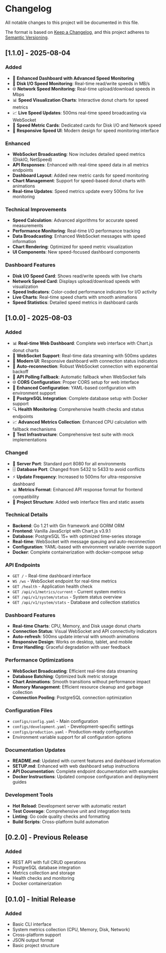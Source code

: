 # Changelog

All notable changes to this project will be documented in this file.

The format is based on [Keep a Changelog](https://keepachangelog.com/en/1.0.0/),
and this project adheres to [Semantic Versioning](https://semver.org/spec/v2.0.0.html).

## [1.1.0] - 2025-08-04

### Added
- 🚀 **Enhanced Dashboard with Advanced Speed Monitoring**
- 💾 **Disk I/O Speed Monitoring**: Real-time read/write speeds in MB/s
- 🌐 **Network Speed Monitoring**: Real-time upload/download speeds in Mbps
- 📊 **Speed Visualization Charts**: Interactive donut charts for speed metrics
- 📈 **Live Speed Updates**: 500ms real-time speed broadcasting via WebSocket
- 🎯 **Speed Metric Cards**: Dedicated cards for Disk I/O and Network speed
- 📱 **Responsive Speed UI**: Modern design for speed monitoring interface

### Enhanced
- **WebSocket Broadcasting**: Now includes detailed speed metrics (DiskIO, NetSpeed)
- **API Responses**: Enhanced with real-time speed data in all metrics endpoints
- **Dashboard Layout**: Added new metric cards for speed monitoring
- **Chart Management**: Support for speed-based donut charts with animations
- **Real-time Updates**: Speed metrics update every 500ms for live monitoring

### Technical Improvements
- **Speed Calculation**: Advanced algorithms for accurate speed measurements
- **Performance Monitoring**: Real-time I/O performance tracking
- **Data Broadcasting**: Enhanced WebSocket messages with speed information
- **Chart Rendering**: Optimized for speed metric visualization
- **UI Components**: New speed-focused dashboard components

### Dashboard Features
- **Disk I/O Speed Card**: Shows read/write speeds with live charts
- **Network Speed Card**: Displays upload/download speeds with visualization
- **Speed Indicators**: Color-coded performance indicators for I/O activity
- **Live Charts**: Real-time speed charts with smooth animations
- **Speed Statistics**: Detailed speed metrics in dashboard cards

## [1.0.0] - 2025-08-03

### Added
- 📊 **Real-time Web Dashboard**: Complete web interface with Chart.js donut charts
- 🔌 **WebSocket Support**: Real-time data streaming with 500ms updates
- 🎨 **Modern UI**: Responsive dashboard with connection status indicators
- 🔄 **Auto-reconnection**: Robust WebSocket connection with exponential backoff
- 📡 **API Polling Fallback**: Automatic fallback when WebSocket fails
- 🌐 **CORS Configuration**: Proper CORS setup for web interface
- 📝 **Enhanced Configuration**: YAML-based configuration with environment support
- 🐳 **PostgreSQL Integration**: Complete database setup with Docker support
- 🔍 **Health Monitoring**: Comprehensive health checks and status endpoints
- 📈 **Advanced Metrics Collection**: Enhanced CPU calculation with fallback mechanisms
- 🧪 **Test Infrastructure**: Comprehensive test suite with mock implementations

### Changed
- 🔧 **Server Port**: Standard port 8080 for all environments
- 🗄️ **Database Port**: Changed from 5432 to 5433 to avoid conflicts
- ⚡ **Update Frequency**: Increased to 500ms for ultra-responsive dashboard
- 📊 **Metrics Format**: Enhanced API response format for frontend compatibility
- 🎯 **Project Structure**: Added web interface files and static assets

### Technical Details
- **Backend**: Go 1.21 with Gin framework and GORM ORM
- **Frontend**: Vanilla JavaScript with Chart.js v3.9.1
- **Database**: PostgreSQL 15+ with optimized time-series storage
- **Real-time**: WebSocket with message queuing and auto-reconnection
- **Configuration**: YAML-based with environment variable override support
- **Docker**: Complete containerization with docker-compose setup

### API Endpoints
- `GET /` - Real-time dashboard interface
- `WS /ws` - WebSocket endpoint for real-time metrics
- `GET /health` - Application health check
- `GET /api/v1/metrics/current` - Current system metrics
- `GET /api/v1/system/status` - System status overview
- `GET /api/v1/system/stats` - Database and collection statistics

### Dashboard Features
- **Real-time Charts**: CPU, Memory, and Disk usage donut charts
- **Connection Status**: Visual WebSocket and API connectivity indicators
- **Auto-refresh**: 500ms update interval with smooth animations
- **Responsive Design**: Works on desktop, tablet, and mobile
- **Error Handling**: Graceful degradation with user feedback

### Performance Optimizations
- **WebSocket Broadcasting**: Efficient real-time data streaming
- **Database Batching**: Optimized bulk metric storage
- **Chart Animations**: Smooth transitions without performance impact
- **Memory Management**: Efficient resource cleanup and garbage collection
- **Connection Pooling**: PostgreSQL connection optimization

### Configuration Files
- `configs/config.yaml` - Main configuration
- `configs/development.yaml` - Development-specific settings
- `configs/production.yaml` - Production-ready configuration
- Environment variable support for all configuration options

### Documentation Updates
- **README.md**: Updated with current features and dashboard information
- **SETUP.md**: Enhanced with web dashboard setup instructions
- **API Documentation**: Complete endpoint documentation with examples
- **Docker Instructions**: Updated compose configuration and deployment guides

### Development Tools
- **Hot Reload**: Development server with automatic restart
- **Test Coverage**: Comprehensive unit and integration tests
- **Linting**: Go code quality checks and formatting
- **Build Scripts**: Cross-platform build automation

## [0.2.0] - Previous Release

### Added
- REST API with full CRUD operations
- PostgreSQL database integration
- Metrics collection and storage
- Health checks and monitoring
- Docker containerization

## [0.1.0] - Initial Release

### Added
- Basic CLI interface
- System metrics collection (CPU, Memory, Disk, Network)
- Cross-platform support
- JSON output format
- Basic project structure
